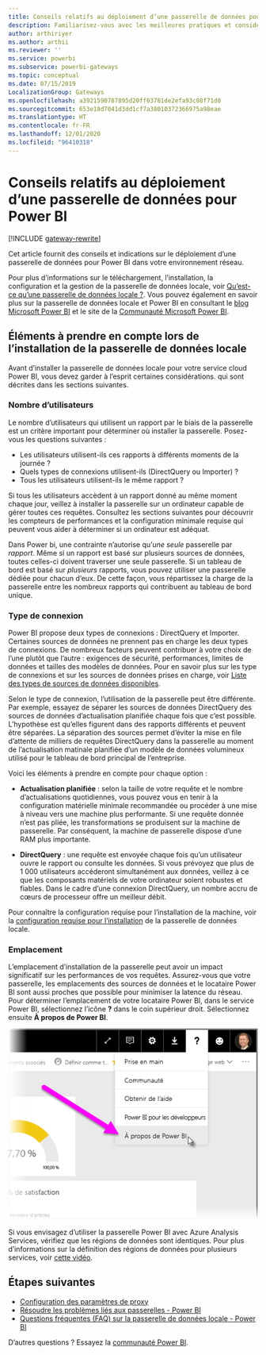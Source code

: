 ```yaml
---
title: Conseils relatifs au déploiement d’une passerelle de données pour Power BI
description: Familiarisez-vous avec les meilleures pratiques et considérations relatives au déploiement d’une passerelle pour Power BI.
author: arthiriyer
ms.author: arthii
ms.reviewer: ''
ms.service: powerbi
ms.subservice: powerbi-gateways
ms.topic: conceptual
ms.date: 07/15/2019
LocalizationGroup: Gateways
ms.openlocfilehash: a3921590787895d20ff03781de2efa93c08f71d0
ms.sourcegitcommit: 653e18d7041d3dd1cf7a38010372366975a98eae
ms.translationtype: HT
ms.contentlocale: fr-FR
ms.lasthandoff: 12/01/2020
ms.locfileid: "96410318"
---
```

# <a name="guidance-for-deploying-a-data-gateway-for-power-bi"></a>Conseils relatifs au déploiement d’une passerelle de données pour Power BI

[!INCLUDE [gateway-rewrite](../includes/gateway-rewrite.md)]

Cet article fournit des conseils et indications sur le déploiement d’une passerelle de données pour Power BI dans votre environnement réseau.

Pour plus d’informations sur le téléchargement, l’installation, la configuration et la gestion de la passerelle de données locale, voir [Qu’est-ce qu’une passerelle de données locale ?](/data-integration/gateway/service-gateway-onprem). Vous pouvez également en savoir plus sur la passerelle de données locale et Power BI en consultant le [blog Microsoft Power BI](https://powerbi.microsoft.com/blog/) et le site de la [Communauté Microsoft Power BI](https://community.powerbi.com/).

## <a name="installation-considerations-for-the-on-premises-data-gateway"></a>Éléments à prendre en compte lors de l’installation de la passerelle de données locale

Avant d’installer la passerelle de données locale pour votre service cloud Power BI, vous devez garder à l’esprit certaines considérations. qui sont décrites dans les sections suivantes.

### <a name="number-of-users"></a>Nombre d’utilisateurs

Le nombre d’utilisateurs qui utilisent un rapport par le biais de la passerelle est un critère important pour déterminer où installer la passerelle. Posez-vous les questions suivantes :

* Les utilisateurs utilisent-ils ces rapports à différents moments de la journée ?
* Quels types de connexions utilisent-ils (DirectQuery ou Importer) ?
* Tous les utilisateurs utilisent-ils le même rapport ?

Si tous les utilisateurs accèdent à un rapport donné au même moment chaque jour, veillez à installer la passerelle sur un ordinateur capable de gérer toutes ces requêtes. Consultez les sections suivantes pour découvrir les compteurs de performances et la configuration minimale requise qui peuvent vous aider à déterminer si un ordinateur est adéquat.

Dans Power bi, une contrainte n’autorise qu’*une seule* passerelle par *rapport*. Même si un rapport est basé sur plusieurs sources de données, toutes celles-ci doivent traverser une seule passerelle. Si un tableau de bord est basé sur *plusieurs* rapports, vous pouvez utiliser une passerelle dédiée pour chacun d’eux. De cette façon, vous répartissez la charge de la passerelle entre les nombreux rapports qui contribuent au tableau de bord unique.

### <a name="connection-type"></a>Type de connexion

Power BI propose deux types de connexions : DirectQuery et Importer. Certaines sources de données ne prennent pas en charge les deux types de connexions. De nombreux facteurs peuvent contribuer à votre choix de l’une plutôt que l’autre : exigences de sécurité, performances, limites de données et tailles des modèles de données. Pour en savoir plus sur les type de connexions et sur les sources de données prises en charge, voir [Liste des types de sources de données disponibles](service-gateway-data-sources.md#list-of-available-data-source-types).

Selon le type de connexion, l’utilisation de la passerelle peut être différente. Par exemple, essayez de séparer les sources de données DirectQuery des sources de données d’actualisation planifiée chaque fois que c’est possible. L’hypothèse est qu’elles figurent dans des rapports différents et peuvent être séparées. La séparation des sources permet d’éviter la mise en file d’attente de milliers de requêtes DirectQuery dans la passerelle au moment de l’actualisation matinale planifiée d’un modèle de données volumineux utilisé pour le tableau de bord principal de l’entreprise. 

Voici les éléments à prendre en compte pour chaque option :

* **Actualisation planifiée** : selon la taille de votre requête et le nombre d’actualisations quotidiennes, vous pouvez vous en tenir à la configuration matérielle minimale recommandée ou procéder à une mise à niveau vers une machine plus performante. Si une requête donnée n’est pas pliée, les transformations se produisent sur la machine de passerelle. Par conséquent, la machine de passerelle dispose d’une RAM plus importante.

* **DirectQuery** : une requête est envoyée chaque fois qu’un utilisateur ouvre le rapport ou consulte les données. Si vous prévoyez que plus de 1 000 utilisateurs accéderont simultanément aux données, veillez à ce que les composants matériels de votre ordinateur soient robustes et fiables. Dans le cadre d’une connexion DirectQuery, un nombre accru de cœurs de processeur offre un meilleur débit.

Pour connaître la configuration requise pour l’installation de la machine, voir la [configuration requise pour l’installation](/data-integration/gateway/service-gateway-install#requirements) de la passerelle de données locale.

### <a name="location"></a>Emplacement

L’emplacement d’installation de la passerelle peut avoir un impact significatif sur les performances de vos requêtes. Assurez-vous que votre passerelle, les emplacements des sources de données et le locataire Power BI sont aussi proches que possible pour minimiser la latence du réseau. Pour déterminer l’emplacement de votre locataire Power BI, dans le service Power BI, sélectionnez l’icône **?** dans le coin supérieur droit. Sélectionnez ensuite **À propos de Power BI**.

![Déterminer l’emplacement de votre locataire Power BI](media/service-gateway-deployment-guidance/powerbi-gateway-deployment-guidance_02.png)

Si vous envisagez d’utiliser la passerelle Power BI avec Azure Analysis Services, vérifiez que les régions de données sont identiques. Pour plus d’informations sur la définition des régions de données pour plusieurs services, voir [cette vidéo](https://guyinacube.com/2018/01/power-bi-azure-analysis-services-gateway-data-region/).

## <a name="next-steps"></a>Étapes suivantes

* [Configuration des paramètres de proxy](/data-integration/gateway/service-gateway-proxy)  
* [Résoudre les problèmes liés aux passerelles - Power BI](service-gateway-onprem-tshoot.md)  
* [Questions fréquentes (FAQ) sur la passerelle de données locale - Power BI](service-gateway-power-bi-faq.md)  

D’autres questions ? Essayez la [communauté Power BI](https://community.powerbi.com/).
